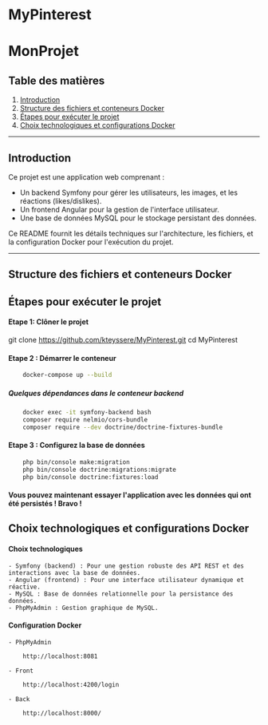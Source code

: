 # MyPinterest

# MonProjet

## Table des matières
1. [Introduction](#introduction)
2. [Structure des fichiers et conteneurs Docker](#structure-des-fichiers-et-conteneurs-docker)
3. [Étapes pour exécuter le projet](#étapes-pour-exécuter-le-projet)
4. [Choix technologiques et configurations Docker](#choix-technologiques-et-configurations-docker)

---

## Introduction
Ce projet est une application web comprenant :
- Un backend Symfony pour gérer les utilisateurs, les images, et les réactions (likes/dislikes).
- Un frontend Angular pour la gestion de l'interface utilisateur.
- Une base de données MySQL pour le stockage persistant des données.

Ce README fournit les détails techniques sur l'architecture, les fichiers, et la configuration Docker pour l'exécution du projet.

---
## Structure des fichiers et conteneurs Docker

## Étapes pour exécuter le projet

#### Etape 1: Clôner le projet
git clone https://github.com/kteyssere/MyPinterest.git
cd MyPinterest

#### Etape 2 : Démarrer le conteneur 
```bash 
    docker-compose up --build  
```
##### Quelques dépendances dans le conteneur backend
```bash
    docker exec -it symfony-backend bash
    composer require nelmio/cors-bundle
    composer require --dev doctrine/doctrine-fixtures-bundle
```

#### Etape 3 : Configurez la base de données
```bash
    php bin/console make:migration
    php bin/console doctrine:migrations:migrate
    php bin/console doctrine:fixtures:load
```
#### Vous pouvez maintenant essayer l'application avec les données qui ont été persistés ! Bravo !

## Choix technologiques et configurations Docker

#### Choix technologiques
    - Symfony (backend) : Pour une gestion robuste des API REST et des interactions avec la base de données.
    - Angular (frontend) : Pour une interface utilisateur dynamique et réactive.
    - MySQL : Base de données relationnelle pour la persistance des données.
    - PhpMyAdmin : Gestion graphique de MySQL.

#### Configuration Docker
    - PhpMyAdmin
```bash
    http://localhost:8081
```
    - Front
```bash
    http://localhost:4200/login
```
    - Back
```bash
    http://localhost:8000/
```